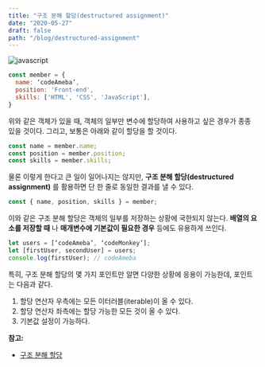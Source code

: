 ```yaml
---
title: "구조 분해 할당(destructured assignment)"
date: "2020-05-27"
draft: false
path: "/blog/destructured-assignment"
---
```


![javascript](https://blog.martinwork.co.kr/images/javascript/javascript.png)

```js
const member = {
  name: ‘codeAmeba’,
  position: 'Front-end',
  skills: ['HTML', 'CSS', 'JavaScript'],
}
```

위와 같은 객체가 있을 때, 객체의 일부만 변수에 할당하여 사용하고 싶은 경우가 종종 있을 것이다. 그리고, 보통은 아래와 같이 할당을 할 것이다.

```js
const name = member.name;
const position = member.position;
const skills = member.skills;
```

물론 이렇게 한다고 큰 일이 일어나지는 않지만, **구조 분해 할당(destructured assignment)** 를 활용하면 단 한 줄로 동일한 결과를 낼 수 있다.

```js
const { name, position, skills } = member;
```

이와 같은 구조 분해 할당은 객체의 일부를 저장하는 상황에 국한되지 않는다. **배열의 요소를 저장할 때** 나 **매개변수에 기본값이 필요한 경우** 등에도 유용하게 쓰인다.

```js
let users = [‘codeAmeba’, ‘codeMonkey’];
let [firstUser, secondUser] = users;
console.log(firstUser); // codeAmeba
```

특히, 구조 분해 할당의 몇 가지 포인트만 알면 다양한 상황에 응용이 가능한데, 포인트는 다음과 같다.

1. 할당 연산자 우측에는 모든 이터러블(iterable)이 올 수 있다.
2. 할당 연산자 좌측에는 할당 가능한 모든 것이 올 수 있다.
3. 기본값 설정이 가능하다.

**참고:**
- [구조 분해 할당](https://ko.javascript.info/destructuring-assignment)